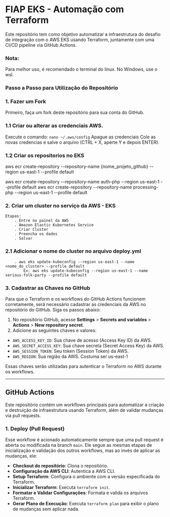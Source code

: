 # FIAP EKS - Automação com Terraform

Este repositório tem como objetivo automatizar a infraestrutura do desafio de integração com o AWS EKS usando Terraform, juntamente com uma CI/CD pipeline via GitHub Actions.

### Nota: 
Para melhor uso, é recomendado o terminal do linux. No Windows, use o wsl.

### Passo a Passo para Utilização do Repositório

### 1. Fazer um Fork
Primeiro, faça um fork deste repositório para sua conta do GitHub.

### 1.1 Criar ou alterar as credenciais AWS.

Execute o comando: `nano ~/.aws/config`
Apague as credenciais 
Cole as novas credencias e salve o arquivo (CTRL + X, aperte Y e depois ENTER).

### 1.2 Criar os repositorios no EKS 

aws ecr create-repository --repository-name {nome_projeto_github} --region us-east-1 --profile default

aws ecr create-repository --repository-name auth-php --region us-east-1 --profile default
aws ecr create-repository --repository-name processing-php --region us-east-1 --profile default


### 2. Criar um cluster no serviço da AWS - EKS
    Etapas:
        . Entre no painel da AWS 
        . Amazon Elastic Kubernetes Service
        . Criar Cluster
        . Preencha os dados
        . Salvar

### 2.1 Adicionar o nome do cluster no arquivo deploy.yml

        . aws eks update-kubeconfig --region us-east-1 --name <nome_do_cluster> --profile default
            Ex: aws eks update-kubeconfig --region us-east-1 --name serious-folk-party --profile default

### 3. Cadastrar as Chaves no GitHub

Para que o Terraform e os workflows do GitHub Actions funcionem corretamente, será necessário cadastrar as credenciais da AWS no repositório do GitHub. Siga os passos abaixo:

1. No repositório GitHub, acesse **Settings** > **Secrets and variables** > **Actions** > **New repository secret**.
2. Adicione as seguintes chaves e valores:

- `AWS_ACCESS_KEY_ID`: Sua chave de acesso (Access Key ID) da AWS. 
- `AWS_SECRET_ACCESS_KEY`: Sua chave secreta (Secret Access Key) da AWS.
- `AWS_SESSION_TOKEN`: Seu token (Session Token) da AWS.
- `AWS_REGION`: Sua região da AWS. Costuma ser us-east-1 

Essas chaves serão utilizadas para autenticar o Terraform no AWS durante os workflows.

---

## GitHub Actions

Este repositório contém um workflows principais para automatizar a criação e destruição de infraestrutura usando Terraform, além de validar mudanças via pull requests.

### 1. **Deploy (Pull Request)**

Esse workflow é acionado automaticamente sempre que uma pull request é aberta ou modificada na branch `main`. Ele segue as mesmas etapas de inicialização e validação dos outros workflows, mas ao invés de aplicar as mudanças, ele:

- **Checkout do repositório**: Clona o repositório.
- **Configuração da AWS CLI**: Autentica a AWS CLI.
- **Setup Terraform**: Configura o ambiente com a versão especificada do Terraform.
- **Inicializar Terraform**: Executa `terraform init`.
- **Formatar e Validar Configurações**: Formata e valida os arquivos Terraform.
- **Gerar Plano de Execução**: Executa `terraform plan` para exibir o plano de mudanças sem aplicar nada.
